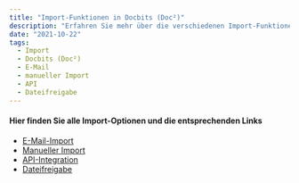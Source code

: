 ```yaml
---
title: "Import-Funktionen in Docbits (Doc²)"
description: "Erfahren Sie mehr über die verschiedenen Import-Funktionen in Docbits (Doc²), darunter E-Mail-Import, manueller Import, API-Integration und Dateifreigabe."
date: "2021-10-22"
tags:
  - Import
  - Docbits (Doc²)
  - E-Mail
  - manueller Import
  - API
  - Dateifreigabe
---
```


#### Hier finden Sie alle Import-Optionen und die entsprechenden Links

- [E-Mail-Import](/docbits/e-mail/ "Erfahren Sie, wie Sie E-Mails in Docbits (Doc²) importieren können.")
- [Manueller Import](/docbits/manual-import/ "Erfahren Sie, wie Sie manuell Dokumente in Docbits (Doc²) importieren können.")
- [API-Integration](/docbits/settings/integration/api-integration/ "Erfahren Sie, wie Sie Docbits (Doc²) mit anderen Anwendungen über eine API-Integration verbinden können.")
- [Dateifreigabe](/docbits/fileshare/ "Erfahren Sie, wie Sie Dokumente über die Dateifreigabe in Docbits (Doc²) importieren können.")